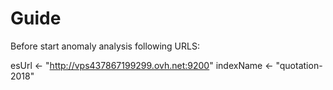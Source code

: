 # Guide

Before start anomaly analysis following URLS:

  esUrl <- "http://vps437867199299.ovh.net:9200"
  indexName <- "quotation-2018"